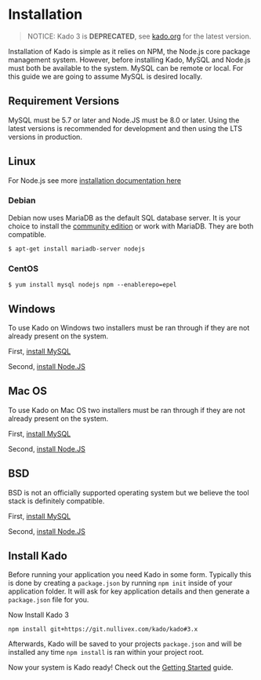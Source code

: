 # Installation
> NOTICE: Kado 3 is **DEPRECATED**, see [kado.org](https://kado.org) for the latest version.

Installation of Kado is simple as it relies on NPM, the Node.js core package
management system. However, before installing Kado, MySQL and Node.js must both
be available to the system. MySQL can be remote or local. For this guide we are
going to assume MySQL is desired locally.

## Requirement Versions

MySQL must be 5.7 or later and Node.JS must be 8.0 or later. Using the latest
versions is recommended for development and then using the LTS versions in
production.

## Linux

For Node.js see more
[installation documentation here](https://nodejs.org/en/download/package-manager/)

### Debian

Debian now uses MariaDB as the default SQL database server. It is your choice to
install the [community edition](https://dev.mysql.com/downloads/mysql/) or work
with MariaDB. They are both compatible.

```
$ apt-get install mariadb-server nodejs
```

### CentOS

```
$ yum install mysql nodejs npm --enablerepo=epel
```

## Windows

To use Kado on Windows two installers must be ran through if they are not
already present on the system.

First, [install MySQL](https://dev.mysql.com/downloads/mysql/)

Second, [install Node.JS](https://nodejs.org)

## Mac OS

To use Kado on Mac OS two installers must be ran through if they are not already
present on the system.

First,
[install MySQL](https://dev.mysql.com/doc/refman/5.7/en/osx-installation-pkg.html)

Second, [install Node.JS](https://nodejs.org/en/download/)

## BSD

BSD is not an officially supported operating system but we believe the tool
stack is definitely compatible.

First,
[install MySQL](https://dev.mysql.com/doc/refman/5.7/en/freebsd-installation.html)

Second,
[install Node.JS](https://nodejs.org/en/download/package-manager/#freebsd)

## Install Kado

Before running your application you need Kado in some form. Typically this is
done by creating a `package.json` by running `npm init` inside of your
application folder. It will ask for key application details and then generate a
`package.json` file for you.

Now Install Kado 3
```
npm install git+https://git.nullivex.com/kado/kado#3.x
```
Afterwards, Kado will be saved to your projects `package.json` and will be
installed any time `npm install` is ran within your project root.

Now your system is Kado ready! Check out the
[Getting Started](https://kado.org/doc/3.10.6/getting-started/) guide.
